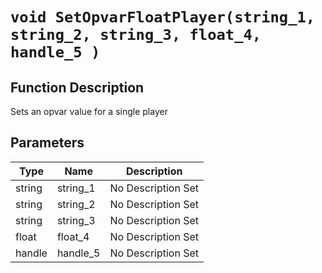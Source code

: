 # `void SetOpvarFloatPlayer(string_1, string_2, string_3, float_4, handle_5 )`
## Function Description
Sets an opvar value for a single player
## Parameters
Type|Name|Description
--|--|--
string|string_1|No Description Set
string|string_2|No Description Set
string|string_3|No Description Set
float|float_4|No Description Set
handle|handle_5|No Description Set
